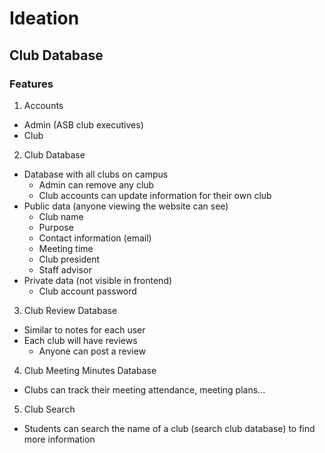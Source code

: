 # Ideation
## Club Database
### Features
1. Accounts
  - Admin (ASB club executives)
  - Club
2. Club Database
  - Database with all clubs on campus
    - Admin can remove any club
    - Club accounts can update information for their own club
  - Public data (anyone viewing the website can see)
     - Club name
     - Purpose
     - Contact information (email)
     - Meeting time
     - Club president
     - Staff advisor
  - Private data (not visible in frontend)
     - Club account password
3. Club Review Database
  - Similar to notes for each user   
  - Each club will have reviews
    - Anyone can post a review  
4. Club Meeting Minutes Database 
  - Clubs can track their meeting attendance, meeting plans...
5. Club Search
  - Students can search the name of a club (search club database) to find more information     
